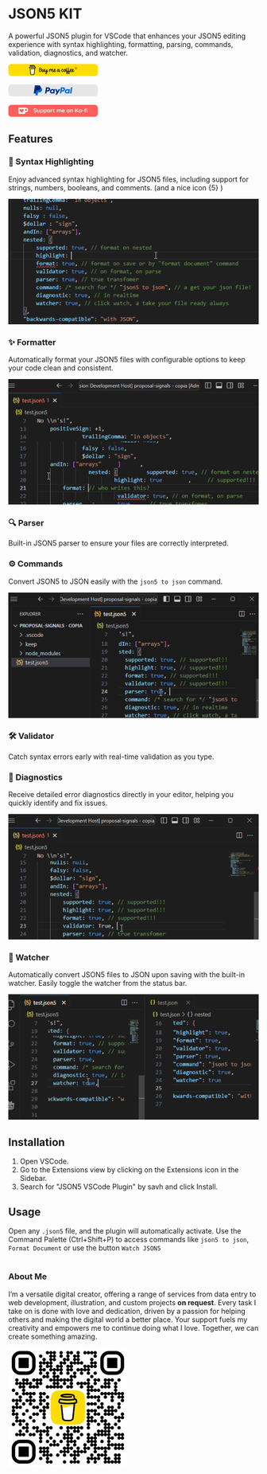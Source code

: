 # JSON5 KIT 

A powerful JSON5 plugin for VSCode that enhances your JSON5 editing experience with syntax highlighting, formatting, parsing, commands, validation, diagnostics, and watcher.

[![buymeacoffe](https://raw.githubusercontent.com/invitadoxr/json5-kit/master/fileicons/buymeacoffe-logo.png)](https://www.buymeacoffee.com/savh)

[![paypalme](https://raw.githubusercontent.com/invitadoxr/json5-kit/master/fileicons/paypal-logo.png)](https://paypal.me/savh2040?country.x=CO&locale.x=es_XC)

[![ko-fi](https://raw.githubusercontent.com/invitadoxr/json5-kit/master/fileicons/kofi-logo.png)](https://ko-fi.com/E1E611MOEZ)

## Features

### 🌈 Syntax Highlighting
Enjoy advanced syntax highlighting for JSON5 files, including support for strings, numbers, booleans, and comments. (and a nice icon {5} )

![Syntax Highlighting](https://raw.githubusercontent.com/invitadoxr/json5-kit/master/fileicons/highlights.gif)

### ✨ Formatter
Automatically format your JSON5 files with configurable options to keep your code clean and consistent.

![Formatter](https://raw.githubusercontent.com/invitadoxr/json5-kit/master/fileicons/format.gif)

### 🔍 Parser
Built-in JSON5 parser to ensure your files are correctly interpreted.

### ⚙️ Commands
Convert JSON5 to JSON easily with the `json5 to json` command.

![Command](https://raw.githubusercontent.com/invitadoxr/json5-kit/master/fileicons/parser.gif)

### 🛠️ Validator
Catch syntax errors early with real-time validation as you type.

### 🚨 Diagnostics
Receive detailed error diagnostics directly in your editor, helping you quickly identify and fix issues.

![Diagnostics](https://raw.githubusercontent.com/invitadoxr/json5-kit/master/fileicons/validator.gif)

### 👀 Watcher
Automatically convert JSON5 files to JSON upon saving with the built-in watcher. Easily toggle the watcher from the status bar.

![Watcher](https://raw.githubusercontent.com/invitadoxr/json5-kit/master/fileicons/watcher.gif)

## Installation

1. Open VSCode.
2. Go to the Extensions view by clicking on the Extensions icon in the Sidebar.
3. Search for "JSON5 VSCode Plugin" by savh and click Install.

## Usage

Open any `.json5` file, and the plugin will automatically activate. Use the Command Palette (Ctrl+Shift+P) to access commands like `json5 to json`, `Format Document` or use the button `Watch JSON5`


#


### About Me

I’m a versatile digital creator, offering a range of services from data entry to web development, illustration, and custom projects **on request**. Every task I take on is done with love and dedication, driven by a passion for helping others and making the digital world a better place. Your support fuels my creativity and empowers me to continue doing what I love. Together, we can create something amazing.

[![buymeacoffe](https://raw.githubusercontent.com/invitadoxr/json5-kit/master/fileicons/buymeacoffe-qr-small.jpg)](https://www.buymeacoffee.com/savh)